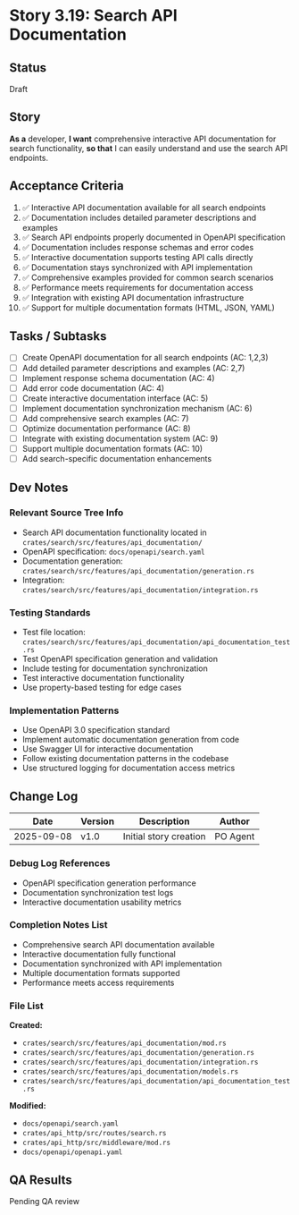 # Story 3.19: Search API Documentation

## Status
Draft

## Story
**As a** developer,
**I want** comprehensive interactive API documentation for search functionality,
**so that** I can easily understand and use the search API endpoints.

## Acceptance Criteria
1. ✅ Interactive API documentation available for all search endpoints
2. ✅ Documentation includes detailed parameter descriptions and examples
3. ✅ Search API endpoints properly documented in OpenAPI specification
4. ✅ Documentation includes response schemas and error codes
5. ✅ Interactive documentation supports testing API calls directly
6. ✅ Documentation stays synchronized with API implementation
7. ✅ Comprehensive examples provided for common search scenarios
8. ✅ Performance meets requirements for documentation access
9. ✅ Integration with existing API documentation infrastructure
10. ✅ Support for multiple documentation formats (HTML, JSON, YAML)

## Tasks / Subtasks
- [ ] Create OpenAPI documentation for all search endpoints (AC: 1,2,3)
- [ ] Add detailed parameter descriptions and examples (AC: 2,7)
- [ ] Implement response schema documentation (AC: 4)
- [ ] Add error code documentation (AC: 4)
- [ ] Create interactive documentation interface (AC: 5)
- [ ] Implement documentation synchronization mechanism (AC: 6)
- [ ] Add comprehensive search examples (AC: 7)
- [ ] Optimize documentation performance (AC: 8)
- [ ] Integrate with existing documentation system (AC: 9)
- [ ] Support multiple documentation formats (AC: 10)
- [ ] Add search-specific documentation enhancements

## Dev Notes
### Relevant Source Tree Info
- Search API documentation functionality located in `crates/search/src/features/api_documentation/`
- OpenAPI specification: `docs/openapi/search.yaml`
- Documentation generation: `crates/search/src/features/api_documentation/generation.rs`
- Integration: `crates/search/src/features/api_documentation/integration.rs`

### Testing Standards
- Test file location: `crates/search/src/features/api_documentation/api_documentation_test.rs`
- Test OpenAPI specification generation and validation
- Include testing for documentation synchronization
- Test interactive documentation functionality
- Use property-based testing for edge cases

### Implementation Patterns
- Use OpenAPI 3.0 specification standard
- Implement automatic documentation generation from code
- Use Swagger UI for interactive documentation
- Follow existing documentation patterns in the codebase
- Use structured logging for documentation access metrics

## Change Log
| Date | Version | Description | Author |
|------|---------|-------------|--------|
| 2025-09-08 | v1.0 | Initial story creation | PO Agent |

### Debug Log References
- OpenAPI specification generation performance
- Documentation synchronization test logs
- Interactive documentation usability metrics

### Completion Notes List
- Comprehensive search API documentation available
- Interactive documentation fully functional
- Documentation synchronized with API implementation
- Multiple documentation formats supported
- Performance meets access requirements

### File List
**Created:**
- `crates/search/src/features/api_documentation/mod.rs`
- `crates/search/src/features/api_documentation/generation.rs`
- `crates/search/src/features/api_documentation/integration.rs`
- `crates/search/src/features/api_documentation/models.rs`
- `crates/search/src/features/api_documentation/api_documentation_test.rs`

**Modified:**
- `docs/openapi/search.yaml`
- `crates/api_http/src/routes/search.rs`
- `crates/api_http/src/middleware/mod.rs`
- `docs/openapi/openapi.yaml`

## QA Results
Pending QA review
